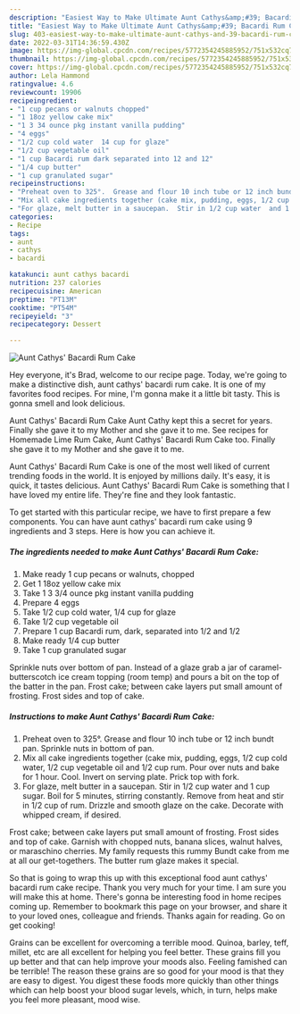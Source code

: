 ```yaml
---
description: "Easiest Way to Make Ultimate Aunt Cathys&amp;#39; Bacardi Rum Cake"
title: "Easiest Way to Make Ultimate Aunt Cathys&amp;#39; Bacardi Rum Cake"
slug: 403-easiest-way-to-make-ultimate-aunt-cathys-and-39-bacardi-rum-cake
date: 2022-03-31T14:36:59.430Z
image: https://img-global.cpcdn.com/recipes/5772354245885952/751x532cq70/aunt-cathys-bacardi-rum-cake-recipe-main-photo.jpg
thumbnail: https://img-global.cpcdn.com/recipes/5772354245885952/751x532cq70/aunt-cathys-bacardi-rum-cake-recipe-main-photo.jpg
cover: https://img-global.cpcdn.com/recipes/5772354245885952/751x532cq70/aunt-cathys-bacardi-rum-cake-recipe-main-photo.jpg
author: Lela Hammond
ratingvalue: 4.6
reviewcount: 19906
recipeingredient:
- "1 cup pecans or walnuts chopped"
- "1 18oz yellow cake mix"
- "1 3 34 ounce pkg instant vanilla pudding"
- "4 eggs"
- "1/2 cup cold water  14 cup for glaze"
- "1/2 cup vegetable oil"
- "1 cup Bacardi rum dark separated into 12 and 12"
- "1/4 cup butter"
- "1 cup granulated sugar"
recipeinstructions:
- "Preheat oven to 325°.  Grease and flour 10 inch tube or 12 inch bundt pan.  Sprinkle nuts in bottom of pan."
- "Mix all cake ingredients together (cake mix, pudding, eggs, 1/2 cup cold water, 1/2 cup vegetable oil and 1/2 cup rum.  Pour over nuts and bake for 1 hour.  Cool.  Invert on serving plate.  Prick top with fork."
- "For glaze, melt butter in a saucepan.  Stir in 1/2 cup water  and 1 cup sugar.  Boil for 5 minutes, stirring constantly.  Remove from heat and stir in 1/2 cup of rum.  Drizzle and smooth glaze on the cake.  Decorate with whipped cream, if desired."
categories:
- Recipe
tags:
- aunt
- cathys
- bacardi

katakunci: aunt cathys bacardi 
nutrition: 237 calories
recipecuisine: American
preptime: "PT13M"
cooktime: "PT54M"
recipeyield: "3"
recipecategory: Dessert

---
```



![Aunt Cathys&#39; Bacardi Rum Cake](https://img-global.cpcdn.com/recipes/5772354245885952/751x532cq70/aunt-cathys-bacardi-rum-cake-recipe-main-photo.jpg)

Hey everyone, it's Brad, welcome to our recipe page. Today, we're going to make a distinctive dish, aunt cathys&#39; bacardi rum cake. It is one of my favorites food recipes. For mine, I'm gonna make it a little bit tasty. This is gonna smell and look delicious.

Aunt Cathys&#39; Bacardi Rum Cake Aunt Cathy kept this a secret for years. Finally she gave it to my Mother and she gave it to me. See recipes for Homemade Lime Rum Cake, Aunt Cathys&#39; Bacardi Rum Cake too. Finally she gave it to my Mother and she gave it to me.

Aunt Cathys&#39; Bacardi Rum Cake is one of the most well liked of current trending foods in the world. It is enjoyed by millions daily. It's easy, it is quick, it tastes delicious. Aunt Cathys&#39; Bacardi Rum Cake is something that I have loved my entire life. They're fine and they look fantastic.


To get started with this particular recipe, we have to first prepare a few components. You can have aunt cathys&#39; bacardi rum cake using 9 ingredients and 3 steps. Here is how you can achieve it.

<!--inarticleads1-->

##### The ingredients needed to make Aunt Cathys&#39; Bacardi Rum Cake:

1. Make ready 1 cup pecans or walnuts, chopped
1. Get 1 18oz yellow cake mix
1. Take 1 3 3/4 ounce pkg instant vanilla pudding
1. Prepare 4 eggs
1. Take 1/2 cup cold water,  1/4 cup for glaze
1. Take 1/2 cup vegetable oil
1. Prepare 1 cup Bacardi rum, dark, separated into 1/2 and 1/2
1. Make ready 1/4 cup butter
1. Take 1 cup granulated sugar


Sprinkle nuts over bottom of pan. Instead of a glaze grab a jar of caramel-butterscotch ice cream topping (room temp) and pours a bit on the top of the batter in the pan. Frost cake; between cake layers put small amount of frosting. Frost sides and top of cake. 

<!--inarticleads2-->

##### Instructions to make Aunt Cathys&#39; Bacardi Rum Cake:

1. Preheat oven to 325°.  Grease and flour 10 inch tube or 12 inch bundt pan.  Sprinkle nuts in bottom of pan.
1. Mix all cake ingredients together (cake mix, pudding, eggs, 1/2 cup cold water, 1/2 cup vegetable oil and 1/2 cup rum.  Pour over nuts and bake for 1 hour.  Cool.  Invert on serving plate.  Prick top with fork.
1. For glaze, melt butter in a saucepan.  Stir in 1/2 cup water  and 1 cup sugar.  Boil for 5 minutes, stirring constantly.  Remove from heat and stir in 1/2 cup of rum.  Drizzle and smooth glaze on the cake.  Decorate with whipped cream, if desired.


Frost cake; between cake layers put small amount of frosting. Frost sides and top of cake. Garnish with chopped nuts, banana slices, walnut halves, or maraschino cherries. My family requests this rummy Bundt cake from me at all our get-togethers. The butter rum glaze makes it special. 

So that is going to wrap this up with this exceptional food aunt cathys&#39; bacardi rum cake recipe. Thank you very much for your time. I am sure you will make this at home. There's gonna be interesting food in home recipes coming up. Remember to bookmark this page on your browser, and share it to your loved ones, colleague and friends. Thanks again for reading. Go on get cooking!

Grains can be excellent for overcoming a terrible mood. Quinoa, barley, teff, millet, etc are all excellent for helping you feel better. These grains fill you up better and that can help improve your moods also. Feeling famished can be terrible! The reason these grains are so good for your mood is that they are easy to digest. You digest these foods more quickly than other things which can help boost your blood sugar levels, which, in turn, helps make you feel more pleasant, mood wise.
